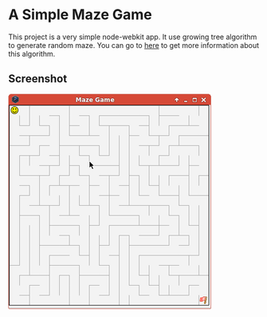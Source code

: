 # A Simple Maze Game
This project is a very simple node-webkit app.
It use growing tree algorithm to generate random maze.
You can go to [here](http://weblog.jamisbuck.org/2011/1/27/maze-generation-growing-tree-algorithm)
to get more information about this algorithm.

## Screenshot
![](imgs/demo.png)

